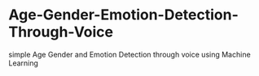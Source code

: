 # Age-Gender-Emotion-Detection-Through-Voice
simple Age Gender and Emotion Detection through voice using Machine Learning 
